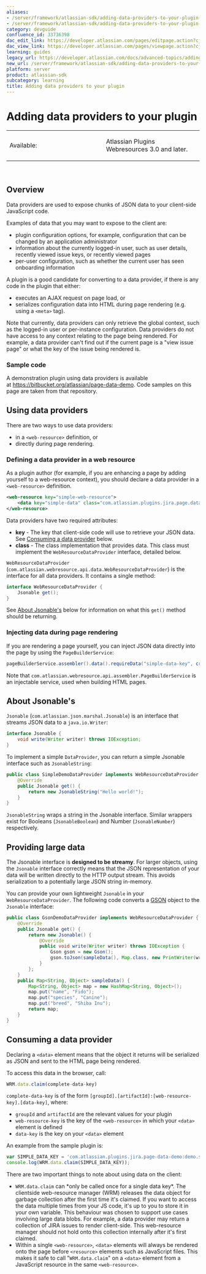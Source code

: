 ```yaml
---
aliases:
- /server/framework/atlassian-sdk/adding-data-providers-to-your-plugin-33736398.html
- /server/framework/atlassian-sdk/adding-data-providers-to-your-plugin-33736398.md
category: devguide
confluence_id: 33736398
dac_edit_link: https://developer.atlassian.com/pages/editpage.action?cjm=wozere&pageId=33736398
dac_view_link: https://developer.atlassian.com/pages/viewpage.action?cjm=wozere&pageId=33736398
learning: guides
legacy_url: https://developer.atlassian.com/docs/advanced-topics/adding-data-providers-to-your-plugin
new_url: /server/framework/atlassian-sdk/adding-data-providers-to-your-plugin
platform: server
product: atlassian-sdk
subcategory: learning
title: Adding data providers to your plugin
---
```

# Adding data providers to your plugin

<table>
<colgroup>
<col style="width: 50%" />
<col style="width: 50%" />
</colgroup>
<tbody>
<tr class="odd">
<td><p>Available:</p></td>
<td><p>Atlassian Plugins Webresources 3.0 and later.</p></td>
</tr>
</tbody>
</table>

 

## Overview

Data providers are used to expose chunks of JSON data to your client-side JavaScript code.

Examples of data that you may want to expose to the client are:

-   plugin configuration options, for example, configuration that can be changed by an application administrator
-   information about the currently logged-in user, such as user details, recently viewed issue keys, or recently viewed pages
-   per-user configuration, such as whether the current user has seen onboarding information

A plugin is a good candidate for converting to a data provider, if there is any code in the plugin that either:

-   executes an AJAX request on page load, or
-   serializes configuration data into HTML during page rendering (e.g. using a `<meta>` tag).

Note that currently, data providers can only retrieve the global context, such as the logged-in user or per-instance configuration. Data providers do not have access to any context relating to the page being rendered. For example, a data provider can't find out if the current page is a "view issue page" or what the key of the issue being rendered is.

### Sample code

A demonstration plugin using data providers is available at <a href="https://bitbucket.org/atlassian/page-data-demo" class="uri external-link">https://bitbucket.org/atlassian/page-data-demo</a>. Code samples on this page are taken from that repository.

## Using data providers

There are two ways to use data providers:

-   in a `<web-resource>` definition, or
-   directly during page rendering.

### Defining a data provider in a web resource

As a plugin author (for example, if you are enhancing a page by adding yourself to a web-resource context), you should declare a data provider in a `<web-resource>` definition.

``` xml
<web-resource key="simple-web-resource">
    <data key="simple-data" class="com.atlassian.plugins.jira.page.data.demo.SimpleDemoDataProvider" />
</web-resource>
```

Data providers have two required attributes:

-   **key** - The key that client-side code will use to retrieve your JSON data. See [Consuming a data provider](#consuming-a-data-provider) below.
-   **class** - The class implementation that provides data. This class must implement the `WebResourceDataProvider` interface, detailed below.

`WebResourceDataProvider` (`com.atlassian.webresource.api.data.WebResourceDataProvider`) is the interface for all data providers. It contains a single method:

``` java
interface WebResourceDataProvider {
    Jsonable get();
}
```

See [About Jsonable's](#about-jsonable's) below for information on what this `get()` method should be returning.

### Injecting data during page rendering

If you are rendering a page yourself, you can inject JSON data directly into the page by using the `PageBuilderService`:

``` java
pageBuilderService.assembler().data().requireData("simple-data-key", createSimpleJsonable());
```

Note that `com.atlassian.webresource.api.assembler.PageBuilderService` is an injectable service, used when building HTML pages.

## About Jsonable's

`Jsonable` (`com.atlassian.json.marshal.Jsonable`) is an interface that streams JSON data to a `java.io.Writer`:

``` java
interface Jsonable {
    void write(Writer writer) throws IOException;
}
```

To implement a simple `DataProvider`, you can return a simple Jsonable interface such as `JsonableString`:

``` java
public class SimpleDemoDataProvider implements WebResourceDataProvider {
    @Override
    public Jsonable get() {
        return new JsonableString("Hello world!");
    }
}
```

`JsonableString` wraps a string in the Jsonable interface. Similar wrappers exist for Booleans (`JsonableBoolean`) and Number (`JsonableNumber`) respectively.

## Providing large data

The Jsonable interface is **designed to be streamy**. For larger objects, using the `Jsonable` interface correctly means that the JSON representation of your data will be written directly to the HTTP output stream. This avoids serialization to a potentially large JSON string in-memory.

You can provide your own lightweight `Jsonable` in your `WebResourceDataProvider`. The following code converts a <a href="https://code.google.com/p/google-gson/" class="external-link">GSON</a> object to the `Jsonable` interface:

``` java
public class GsonDemoDataProvider implements WebResourceDataProvider {
    @Override
    public Jsonable get() {
        return new Jsonable() {
            @Override
            public void write(Writer writer) throws IOException {
                Gson gson = new Gson();
                gson.toJson(sampleData(), Map.class, new PrintWriter(writer));
            }
        };
    }
    public Map<String, Object> sampleData() {
        Map<String, Object> map = new HashMap<String, Object>();
        map.put("name", "Fido");
        map.put("species", "Canine");
        map.put("breed", "Shiba Inu");
        return map;
    }
}
```

## Consuming a data provider

Declaring a `<data>` element means that the object it returns will be serialized as JSON and sent to the HTML page being rendered.

To access this data in the browser, call:

``` javascript
WRM.data.claim(complete-data-key)
```

`complete-data-key` is of the form `[groupId].[artifactId]:[web-resource-key].[data-key]`, where:

-   `groupId` and `artifactId` are the relevant values for your plugin
-   `web-resource-key` is the key of the `<web-resource>` in which your `<data>` element is defined
-   `data-key` is the key on your `<data>` element

An example from the sample plugin is:

``` javascript
var SIMPLE_DATA_KEY = 'com.atlassian.plugins.jira.page-data-demo:demo.simple-data';
console.log(WRM.data.claim(SIMPLE_DATA_KEY));
```

There are two important things to note about using data on the client:

-   `WRM.data.claim` can \*only be called once for a single data key\*. The clientside web-resource manager (WRM) releases the data object for garbage collection after the first time it's claimed. If you want to access the data multiple times from your JS code, it's up to you to store it in your own variable. This behaviour was chosen to support use cases involving large data blobs. For example, a data provider may return a collection of JIRA issues to render client-side. This web-resource manager should not hold onto this collection internally after it's first claimed.
-   Within a single `<web-resource>`, `<data>` elements will always be rendered onto the page before `<resource>` elements such as JavaScript files. This makes it safe to call "`WRM.data.claim`" on a `<data>` element from a JavaScript resource in the same `<web-resource>`.
































































































